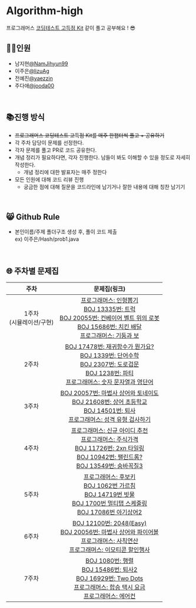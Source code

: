 # Algorithm-high
프로그래머스 [코딩테스트 고득점 Kit](https://school.programmers.co.kr/learn/challenges?tab=algorithm_practice_kit) 같이 풀고 공부해요 ! 😎
<br/>
## 👯‍♀️인원
- 남지현[@NamJihyun99](https://github.com/NamJihyun99)
- 이주은[@lizuAg](https://github.com/lizuAg)
- 전예진[@yaezzin](https://github.com/yaezzin)
- 주다애[@jooda00](https://github.com/jooda00)

<br/>

## 📚진행 방식
- ~~프로그래머스 코딩테스트 고득점 Kit를 매주 한챕터씩 풀고 + 공유하기~~
- 각 주차 담당이 문제를 선정한다.
- 각자 문제를 풀고 PR로 코드 공유한다.
- 개념 정리가 필요하다면, 각자 진행한다. 남들이 봐도 이해할 수 있을 정도로 자세히 작성한다.
    - 개념 정리에 대한 발표자는 매주 정한다
- 모든 인원에 대해 코드 리뷰 진행
    - 궁금한 점에 대해 질문을 코드라인에 남기거나 잘한 내용에 대해 칭찬 남기기
<br/>

## 😸 Github Rule
- 본인이름/주제 폴더구조 생성 후, 풀이 코드 제출<br/>
    ex) 이주은/Hash/prob1.java
<br/>

## 🌐 주차별 문제집
|주차|문제집(링크)|
|:--:|:--:|
|1주차<br/>(시뮬레이션/구현)|[프로그래머스: 인형뽑기](https://school.programmers.co.kr/learn/courses/30/lessons/64061)<br/>[BOJ 13335번: 트럭](https://www.acmicpc.net/problem/13335)<br/>[BOJ 20055번: 컨베이어 벨트 위의 로봇](https://www.acmicpc.net/problem/20055)<br/>[BOJ 15686번: 치킨 배달](https://www.acmicpc.net/problem/15686)<br/>[프로그래머스: 기둥과 보](https://school.programmers.co.kr/learn/courses/30/lessons/60061)|
|2주차|[BOJ 17478번: 재귀함수가 뭔가요?](https://www.acmicpc.net/problem/17478)<br/>[BOJ 1339번: 단어수학](https://www.acmicpc.net/problem/1339)<br/>[BOJ 2307번: 도로검문](https://www.acmicpc.net/problem/2307)<br/>[BOJ 1238번: 파티](https://www.acmicpc.net/problem/1238)<br/>[프로그래머스: 숫자 문자열과 영단어](https://school.programmers.co.kr/learn/courses/30/lessons/81301)|
|3주차|[BOJ 20057번: 마법사 상어와 토네이도](https://www.acmicpc.net/problem/20057)<br/>[BOJ 21608번: 상어 초등학교](https://www.acmicpc.net/problem/21608)<br/>[BOJ 14501번: 퇴사](https://www.acmicpc.net/problem/14501)<br/>[프로그래머스: 성격 유형 검사하기](https://school.programmers.co.kr/learn/courses/30/lessons/118666)|
|4주차|[프로그래머스: 신규 아이디 추천](https://school.programmers.co.kr/learn/courses/30/lessons/72410)<br/>[프로그래머스: 주식가격](https://school.programmers.co.kr/learn/courses/30/lessons/42584)<br/>[BOJ 11726번: 2xn 타일링](https://www.acmicpc.net/problem/11726)<br/>[BOJ 10942번: 팰린드롬?](https://www.acmicpc.net/problem/10942)<br/>[BOJ 13549번: 숨바꼭질3](https://www.acmicpc.net/problem/13549)|
|5주차|[프로그래머스: 후보키](https://school.programmers.co.kr/learn/courses/30/lessons/42890)<br/>[BOJ 1062번 가르침](https://www.acmicpc.net/problem/1062)<br/>[BOJ 14719번 빗물](https://www.acmicpc.net/problem/14719)<br/>[BOJ 1700번 멀티탭 스케줄링](https://www.acmicpc.net/problem/1700)<br/>[BOJ 17086번 아기상어2](https://www.acmicpc.net/problem/17086)|
|6주차|[BOJ 12100번: 2048(Easy)](https://www.acmicpc.net/problem/12100)<br/>[BOJ 20056번: 마법사 상어와 파이어볼](https://www.acmicpc.net/problem/20056)<br/>[프로그래머스: 사칙연산](https://school.programmers.co.kr/learn/courses/30/lessons/1843)<br/>[프로그래머스: 이모티콘 할인행사](https://school.programmers.co.kr/learn/courses/30/lessons/150368)|
|7주차|[BOJ 1080번: 행렬](https://www.acmicpc.net/problem/1080)<br/>[BOJ 15486번: 퇴사2](https://www.acmicpc.net/problem/15486)<br/>[BOJ 16929번: Two Dots](https://www.acmicpc.net/problem/16929)<br/>[프로그래머스: 합승 택시 요금](https://school.programmers.co.kr/learn/courses/30/lessons/72413)<br/>[프로그래머스: 에어컨](https://school.programmers.co.kr/learn/courses/30/lessons/214289)|
